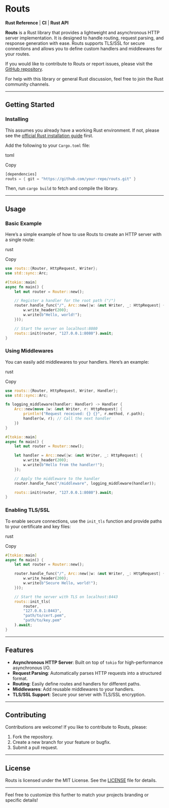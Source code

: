 # Routs

**Rust Reference** | **CI** | **Rust API**

**Routs** is a Rust library that provides a lightweight and asynchronous HTTP server implementation. It is designed to handle routing, request parsing, and response generation with ease. Routs supports TLS/SSL for secure connections and allows you to define custom handlers and middlewares for your routes.

If you would like to contribute to Routs or report issues, please visit the [GitHub repository](https://github.com/Murilinho145SG/Ro).

For help with this library or general Rust discussion, feel free to join the Rust community channels.

---

## Getting Started

### Installing

This assumes you already have a working Rust environment. If not, please see the [official Rust installation guide](https://www.rust-lang.org/tools/install) first.

Add the following to your `Cargo.toml` file:

toml

Copy

```rust
[dependencies]
routs = { git = "https://github.com/your-repo/routs.git" }
```

Then, run `cargo build` to fetch and compile the library.

---

## Usage

### Basic Example

Here’s a simple example of how to use Routs to create an HTTP server with a single route:

rust

Copy

```rust
use routs::{Router, HttpRequest, Writer};
use std::sync::Arc;

#[tokio::main]
async fn main() {
    let mut router = Router::new();

    // Register a handler for the root path ("/")
    router.handle_func("/", Arc::new(|w: &mut Writer, _: HttpRequest| {
        w.write_header(200);
        w.write(b"Hello, world!");
    }));

    // Start the server on localhost:8080
    routs::init(router, "127.0.0.1:8080").await;
}
```

### Using Middlewares

You can easily add middlewares to your handlers. Here’s an example:

rust

Copy

```rust
use routs::{Router, HttpRequest, Writer, Handler};
use std::sync::Arc;

fn logging_middleware(handler: Handler) -> Handler {
    Arc::new(move |w: &mut Writer, r: HttpRequest| {
        println!("Request received: {} {}", r.method, r.path);
        handler(w, r); // Call the next handler
    })
}

#[tokio::main]
async fn main() {
    let mut router = Router::new();

    let handler = Arc::new(|w: &mut Writer, _: HttpRequest| {
        w.write_header(200);
        w.write(b"Hello from the handler!");
    });

    // Apply the middleware to the handler
    router.handle_func("/middleware", logging_middleware(handler));

    routs::init(router, "127.0.0.1:8080").await;
}
```

### Enabling TLS/SSL

To enable secure connections, use the `init_tls` function and provide paths to your certificate and key files:

rust

Copy

```rust
#[tokio::main]
async fn main() {
    let mut router = Router::new();

    router.handle_func("/", Arc::new(|w: &mut Writer, _: HttpRequest| {
        w.write_header(200);
        w.write(b"Secure Hello, world!");
    }));

    // Start the server with TLS on localhost:8443
    routs::init_tls(
        router,
        "127.0.0.1:8443",
        "path/to/cert.pem",
        "path/to/key.pem"
    ).await;
}
```

---

## Features

* **Asynchronous HTTP Server**: Built on top of `tokio` for high-performance asynchronous I/O.
* **Request Parsing**: Automatically parses HTTP requests into a structured format.
* **Routing**: Easily define routes and handlers for different paths.
* **Middlewares**: Add reusable middlewares to your handlers.
* **TLS/SSL Support**: Secure your server with TLS/SSL encryption.

---

## Contributing

Contributions are welcome! If you like to contribute to Routs, please:

1. Fork the repository.
2. Create a new branch for your feature or bugfix.
3. Submit a pull request.

---

## License

Routs is licensed under the MIT License. See the [LICENSE](https://github.com/Murilinho145SG/Routs/blob/main/LICENSE) file for details.

---

Feel free to customize this further to match your projects branding or specific details!
